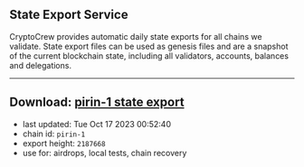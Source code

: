 ## State Export Service
CryptoCrew provides automatic daily state exports for all chains we validate. State export files can be used as genesis files and are a snapshot of the current blockchain state, including all validators, accounts, balances and delegations.

---
**Download: [pirin-1 state export](https://dl.ccvalidators.com/SERVICE/nolus/pirin-1_export_2187668.json)**
---

- last updated: Tue Oct 17 2023 00:52:40
- chain id: `pirin-1`
- export height: `2187668`
- use for: airdrops, local tests, chain recovery
